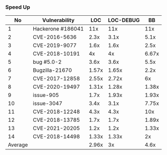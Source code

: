 ### Speed Up

| No      | Vulnerability     | LOC   | LOC-DEBUG | BB    |
| ------- | ----------------- | ----- | --------- | ----- |
| 1       | Hackerone #186041 | 11x   | 11x       | 11x   |
| 2       | CVE-2016-5636     | 2.3x  | 3.1x      | 5.1x  |
| 3       | CVE-2019-9077     | 1.6x  | 1.6x      | 2.5x  |
| 4       | CVE-2018-10191    | 4x    | 4x        | 6.67x |
| 5       | bug #5.0-2        | 3.6x  | 3.6x      | 5.5x  |
| 6       | Bugzilla-21670    | 1.57x | 1.65x     | 2.2x  |
| 7       | CVE-2017-12858    | 2.55x | 2.72x     | 6x    |
| 8       | CVE-2020-19497    | 1.31x | 1.28x     | 1.38x |
| 9       | issue-905         | 1.7x  | 1.93x     | 1.93x |
| 10      | issue-3047        | 3.4x  | 3.1x      | 7.75x |
| 11      | CVE-2018-12248    | 4.3x  | 4.3x      | 10x   |
| 12      | CVE-2018-13785    | 1.7x  | 1.7x      | 1.89x |
| 13      | CVE-2021-20205    | 1.2x  | 1.2x      | 1.33x |
| 14      | CVE-2018-14498    | 1.33x | 1.33x     | 2x    |
| Average |                   | 2.96x | 3x        | 4.6x  |


